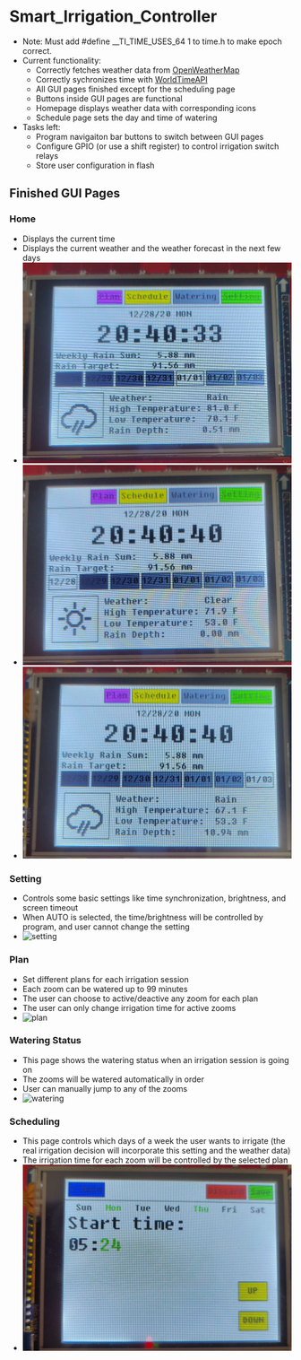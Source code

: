 # Smart_Irrigation_Controller

* Note: Must add #define __TI_TIME_USES_64 1 to time.h to make epoch correct.
* Current functionality:
   * Correctly fetches weather data from [OpenWeatherMap](https://openweathermap.org/api)
   * Correctly sychronizes time with [WorldTimeAPI](https://worldtimeapi.org/timezones)
   * All GUI pages finished except for the scheduling page
   * Buttons inside GUI pages are functional
   * Homepage displays weather data with corresponding icons
   * Schedule page sets the day and time of watering
* Tasks left:
   * Program navigaiton bar buttons to switch between GUI pages
   * Configure GPIO (or use a shift register) to control irrigation switch relays
   * Store user configuration in flash

## Finished GUI Pages
### Home
* Displays the current time
* Displays the current weather and the weather forecast in the next few days
* <img src="https://github.com/shida-yang/Smart_Irrigation_Controller/blob/master/GUI_Demos/home1.jpg" width="500" />
* <img src="https://github.com/shida-yang/Smart_Irrigation_Controller/blob/master/GUI_Demos/home2.jpg" width="500" />
* <img src="https://github.com/shida-yang/Smart_Irrigation_Controller/blob/master/GUI_Demos/home3.jpg" width="500" />
### Setting
* Controls some basic settings like time synchronization, brightness, and screen timeout
* When AUTO is selected, the time/brightness will be controlled by program, and user cannot change the setting
* ![setting](https://github.com/shida-yang/Smart_Irrigation_Controller/blob/master/GUI_Demos/setting.gif)
### Plan
* Set different plans for each irrigation session
* Each zoom can be watered up to 99 minutes
* The user can choose to active/deactive any zoom for each plan
* The user can only change irrigation time for active zooms
* ![plan](https://github.com/shida-yang/Smart_Irrigation_Controller/blob/master/GUI_Demos/planning.gif)
### Watering Status
* This page shows the watering status when an irrigation session is going on
* The zooms will be watered automatically in order
* User can manually jump to any of the zooms
* ![watering](https://github.com/shida-yang/Smart_Irrigation_Controller/blob/master/GUI_Demos/watering.gif)
### Scheduling
* This page controls which days of a week the user wants to irrigate (the real irrigation decision will incorporate this setting and the weather data)
* The irrigation time for each zoom will be controlled by the selected plan
* <img src="https://github.com/shida-yang/Smart_Irrigation_Controller/blob/master/GUI_Demos/schedule.jpg" width="500" />